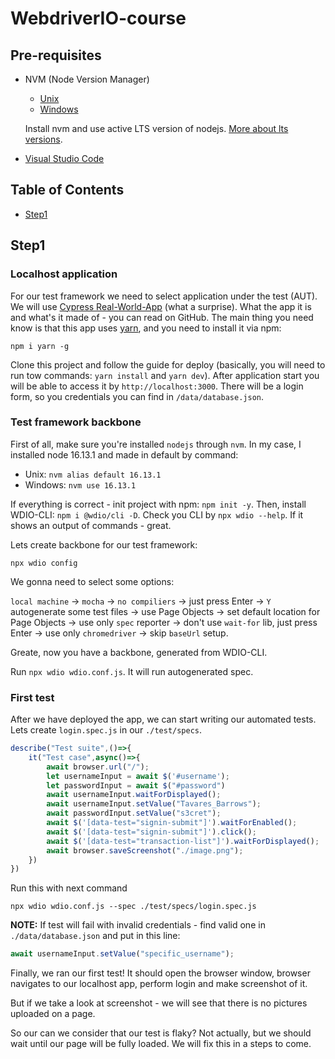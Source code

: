 # WebdriverIO-course

## Pre-requisites

- NVM (Node Version Manager)
    - [Unix](https://github.com/nvm-sh/nvm#installing-and-updating)
    - [Windows](https://github.com/coreybutler/nvm-windows#installation--upgrades) 
    
    Install nvm and use active LTS version of nodejs. [More about lts versions](https://nodejs.org/en/about/releases/).
    
- [Visual Studio Code](https://code.visualstudio.com/)

## Table of Contents

- [Step1](#step1) 

## Step1

### Localhost application

For our test framework we need to select application under the test (AUT). We will use [Cypress Real-World-App](https://github.com/cypress-io/cypress-realworld-app) (what a surprise). What the app it is and what's it made of - you can read on GitHub. The main thing you need know is that this app uses [yarn](https://yarnpkg.com/), and you need to install it via npm:

```shell
npm i yarn -g
```

Clone this project and follow the guide for deploy (basically, you will need to run tow commands: `yarn install` and `yarn dev`). After application start you will be able to access it by `http://localhost:3000`. There will be a login form, so you credentials you can find in `/data/database.json`.

### Test framework backbone

First of all, make sure you're installed `nodejs` through `nvm`. In my case, I installed node 16.13.1 and made in default by command:
    
- Unix: `nvm alias default 16.13.1`
- Windows: `nvm use 16.13.1`

If everything is correct - init project with npm: `npm init -y`. Then, install WDIO-CLI: `npm i @wdio/cli -D`. 
Check you CLI by `npx wdio --help`. If it shows an output of commands - great. 

Lets create backbone for our test framework: 
```shell
npx wdio config
``` 

We gonna need to select some options: 

`local machine` -> `mocha` -> `no compiliers` -> just press Enter -> `Y` autogenerate some test files -> use Page Objects -> set default location for Page Objects -> use only `spec` reporter -> don't use `wait-for` lib, just press Enter -> use only `chromedriver` -> skip `baseUrl` setup. 

Greate, now you have a backbone, generated from WDIO-CLI. 

Run `npx wdio wdio.conf.js`. It will run autogenerated spec.


### First test

After we have deployed the app, we can start writing our automated tests. Lets create `login.spec.js` in our `./test/specs`. 

```js
describe("Test suite",()=>{
    it("Test case",async()=>{
        await browser.url("/");
        let usernameInput = await $('#username');
        let passwordInput = await $("#password")
        await usernameInput.waitForDisplayed();
        await usernameInput.setValue("Tavares_Barrows");
        await passwordInput.setValue("s3cret");
        await $('[data-test="signin-submit"]').waitForEnabled();
        await $('[data-test="signin-submit"]').click();
        await $('[data-test="transaction-list"]').waitForDisplayed();
        await browser.saveScreenshot("./image.png");
    })
})
```

Run this with next command
```shell
npx wdio wdio.conf.js --spec ./test/specs/login.spec.js
```

**NOTE:** If test will fail with invalid credentials - find valid one in `./data/database.json` and put in this line: 
```js
await usernameInput.setValue("specific_username");
```

Finally, we ran our first test! It should open the browser window, browser navigates to our localhost app, perform login and make screenshot of it.

But if we take a look at screenshot - we will see that there is no pictures uploaded on a page. 

So our can we consider that our test is flaky? Not actually, but we should wait until our page will be fully loaded. 
We will fix this in a steps to come.
